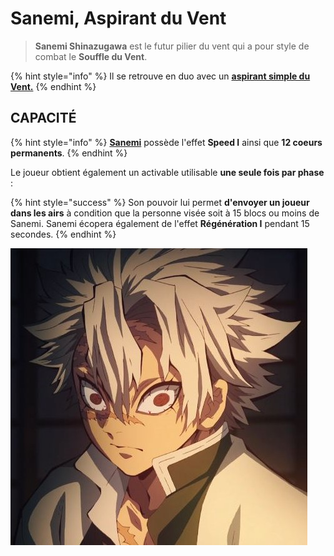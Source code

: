 # Sanemi, Aspirant du Vent



> **Sanemi Shinazugawa** est le futur pilier du vent qui a pour style de combat le **Souffle du Vent**.

{% hint style="info" %}
Il se retrouve en duo avec un [**aspirant simple du Vent.**](broken-reference)
{% endhint %}

## CAPACITÉ

{% hint style="info" %}
[**Sanemi**](broken-reference) possède l'effet **Speed I** ainsi que **12 coeurs permanents**.
{% endhint %}

Le joueur obtient également un activable utilisable **une seule fois par phase** :&#x20;

{% hint style="success" %}
Son pouvoir lui permet **d'envoyer un joueur dans les airs** à condition que la personne visée soit à 15 blocs ou moins de Sanemi. Sanemi écopera également de l'effet **Régénération I** pendant 15 secondes.
{% endhint %}

![](<../../../../.gitbook/assets/image (54).png>)
